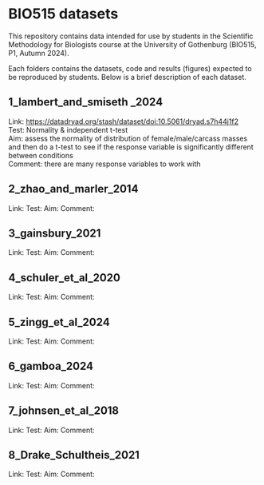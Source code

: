 # BIO515 datasets

This repository contains data intended for use by students in the Scientific Methodology for Biologists course at the University of Gothenburg (BIO515, P1, Autumn 2024).

Each folders contains the datasets, code and results (figures) expected to be reproduced by students. Below is a brief description of each dataset.

## 1_lambert_and_smiseth _2024
Link: https://datadryad.org/stash/dataset/doi:10.5061/dryad.s7h44j1f2 \
Test: Normality & independent t-test\
Aim: assess the normality of distribution of female/male/carcass masses and then do a t-test to see if the response variable is significantly different between conditions\
Comment: there are many response variables to work with



## 2_zhao_and_marler_2014 
Link:
Test:
Aim:
Comment:

## 3_gainsbury_2021 
Link:
Test:
Aim:
Comment:

## 4_schuler_et_al_2020 
Link:
Test:
Aim:
Comment:

## 5_zingg_et_al_2024 
Link:
Test:
Aim:
Comment:

## 6_gamboa_2024 
Link:
Test:
Aim:
Comment:

## 7_johnsen_et_al_2018 
Link:
Test:
Aim:
Comment:

## 8_Drake_Schultheis_2021 
Link:
Test:
Aim:
Comment:







